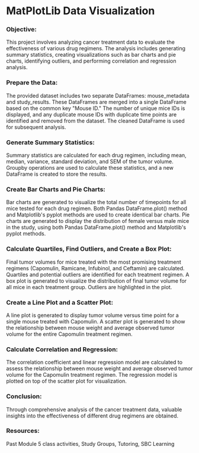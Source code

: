 # MatPlotLib Data Visualization

### Objective:

This project involves analyzing cancer treatment data to evaluate the effectiveness of various drug regimens. The analysis includes generating summary statistics, creating visualizations such as bar charts and pie charts, identifying outliers, and performing correlation and regression analysis.

### Prepare the Data:

The provided dataset includes two separate DataFrames: mouse_metadata and study_results. These DataFrames are merged into a single DataFrame based on the common key "Mouse ID."
The number of unique mice IDs is displayed, and any duplicate mouse IDs with duplicate time points are identified and removed from the dataset. The cleaned DataFrame is used for subsequent analysis.

### Generate Summary Statistics:

Summary statistics are calculated for each drug regimen, including mean, median, variance, standard deviation, and SEM of the tumor volume. Groupby operations are used to calculate these statistics, and a new DataFrame is created to store the results.

### Create Bar Charts and Pie Charts:

Bar charts are generated to visualize the total number of timepoints for all mice tested for each drug regimen. Both Pandas DataFrame.plot() method and Matplotlib's pyplot methods are used to create identical bar charts.
Pie charts are generated to display the distribution of female versus male mice in the study, using both Pandas DataFrame.plot() method and Matplotlib's pyplot methods.

### Calculate Quartiles, Find Outliers, and Create a Box Plot:

Final tumor volumes for mice treated with the most promising treatment regimens (Capomulin, Ramicane, Infubinol, and Ceftamin) are calculated. Quartiles and potential outliers are identified for each treatment regimen.
A box plot is generated to visualize the distribution of final tumor volume for all mice in each treatment group. Outliers are highlighted in the plot.

### Create a Line Plot and a Scatter Plot:

A line plot is generated to display tumor volume versus time point for a single mouse treated with Capomulin.
A scatter plot is generated to show the relationship between mouse weight and average observed tumor volume for the entire Capomulin treatment regimen.

### Calculate Correlation and Regression:

The correlation coefficient and linear regression model are calculated to assess the relationship between mouse weight and average observed tumor volume for the Capomulin treatment regimen. The regression model is plotted on top of the scatter plot for visualization.

### Conclusion:

Through comprehensive analysis of the cancer treatment data, valuable insights into the effectiveness of different drug regimens are obtained. 

### Resources:

Past Module 5 class activities,
Study Groups,
Tutoring,
SBC Learning
